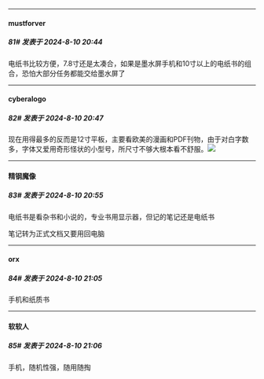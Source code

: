 ﻿
*****

####  mustforver  
##### 81#       发表于 2024-8-10 20:44

电纸书比较方便，7.8寸还是太凑合，如果是墨水屏手机和10寸以上的电纸书的组合，恐怕大部分任务都能交给墨水屏了

*****

####  cyberalogo  
##### 82#       发表于 2024-8-10 20:47

现在用得最多的反而是12寸平板，主要看欧美的漫画和PDF刊物，由于对白字数多，字体又爱用奇形怪状的小型号，所尺寸不够大根本看不舒服。<img src="https://static.saraba1st.com/image/smiley/face2017/049.png" referrerpolicy="no-referrer">


*****

####  精钢魔像  
##### 83#       发表于 2024-8-10 20:55

电纸书是看杂书和小说的，专业书用显示器，但记的笔记还是电纸书

笔记转为正式文档又要用回电脑


*****

####  orx  
##### 84#       发表于 2024-8-10 21:05

手机和纸质书

*****

####  软软人  
##### 85#       发表于 2024-8-10 21:06

手机，随机性强，随用随掏

